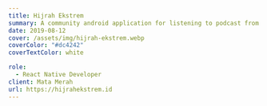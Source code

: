 ```yaml
---
title: Hijrah Ekstrem
summary: A community android application for listening to podcast from lecturers or watching inspirational video and getting some information about event and donation.
date: 2019-08-12
cover: /assets/img/hijrah-ekstrem.webp
coverColor: "#dc4242"
coverTextColor: white

role:
  - React Native Developer
client: Mata Merah
url: https://hijrahekstrem.id
---
```


<Gallery folder="gallery-hijrah" :images="[{filename:'00-hijrah-splash-screen.jpg',w:640,h:1331},{filename:'01-hijrah-boarding.jpg',w:640,h:1331},{filename:'02-hijrah-home.jpg',w:640,h:1331},{filename:'03-hijrah-audio.jpg',w:640,h:1331},{filename:'04-hijrah-audio-view.jpg',w:640,h:1331},{filename:'05-hijrah-video-view.jpg',w:640,h:1331},{filename:'06-hijrah-donation.jpg',w:640,h:1331},{filename:'07-hijrah-event.jpg',w:640,h:1331},{filename:'08-hijrah-riyadoh.jpg',w:640,h:1331},{filename:'09-hijrah-chat.jpg',w:640,h:1331}]" />